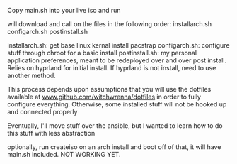 Copy main.sh into your live iso and run

will download and call on the files in the following order:
installarch.sh
configarch.sh
postinstall.sh

installarch.sh: get base linux kernal install pacstrap
configarch.sh: configure stuff through chroot for a basic install
postinstall.sh: my personal application preferences, meant to be redeployed over and over post install. Relies on hyprland for initial install. If hyprland is not install, need to use another method.

This process depends upon assumptions that you will use the dotfiles available at www.github.com/witchwrenna/dotfiles in order to fully configure everything. Otherwise, some installed stuff will not be hooked up and connected properly

Eventually, I'll move stuff over the ansible, but I wanted to learn how to do this stuff with less abstraction

optionally, run createiso on an arch install and boot off of that, it will have main.sh included. NOT WORKING YET.